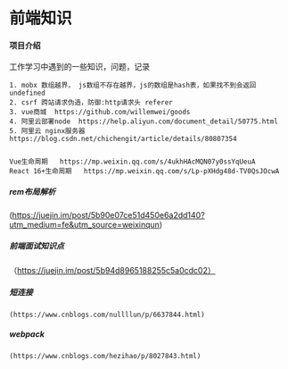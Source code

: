 # 前端知识

#### 项目介绍
工作学习中遇到的一些知识，问题，记录

    1. mobx 数组越界， js数组不存在越界，js的数组是hash表，如果找不到会返回undefined
    2. csrf 跨站请求伪造，防御:http请求头 referer
    3. vue商城  https://github.com/willemwei/goods
    4. 阿里云部署node  https://help.aliyun.com/document_detail/50775.html
    5. 阿里云 nginx服务器   https://blog.csdn.net/chichengit/article/details/80807354
##### 
    Vue生命周期   https://mp.weixin.qq.com/s/4ukhHAcMQN07y0ssYqUeuA
    React 16+生命周期   https://mp.weixin.qq.com/s/Lp-pXHdg48d-TV0QsJOcwA
##### rem布局解析
 (https://juejin.im/post/5b90e07ce51d450e6a2dd140?utm_medium=fe&utm_source=weixinqun)
##### 前端面试知识点
   （https://juejin.im/post/5b94d8965188255c5a0cdc02）
##### 短连接
    (https://www.cnblogs.com/nullllun/p/6637844.html)
##### webpack
    (https://www.cnblogs.com/hezihao/p/8027843.html)